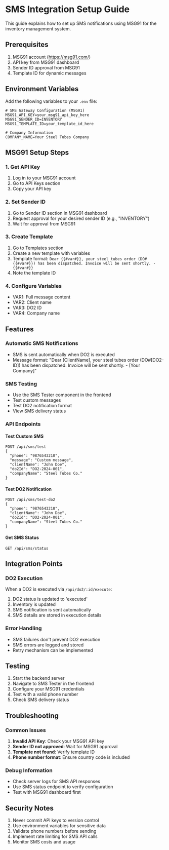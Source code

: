 # SMS Integration Setup Guide

This guide explains how to set up SMS notifications using MSG91 for the inventory management system.

## Prerequisites

1. MSG91 account (https://msg91.com/)
2. API key from MSG91 dashboard
3. Sender ID approval from MSG91
4. Template ID for dynamic messages

## Environment Variables

Add the following variables to your `.env` file:

```env
# SMS Gateway Configuration (MSG91)
MSG91_API_KEY=your_msg91_api_key_here
MSG91_SENDER_ID=INVENTORY
MSG91_TEMPLATE_ID=your_template_id_here

# Company Information
COMPANY_NAME=Your Steel Tubes Company
```

## MSG91 Setup Steps

### 1. Get API Key
1. Log in to your MSG91 account
2. Go to API Keys section
3. Copy your API key

### 2. Set Sender ID
1. Go to Sender ID section in MSG91 dashboard
2. Request approval for your desired sender ID (e.g., "INVENTORY")
3. Wait for approval from MSG91

### 3. Create Template
1. Go to Templates section
2. Create a new template with variables
3. Template format: `Dear {{#var#}}, your steel tubes order (DO#{{#var#}}) has been dispatched. Invoice will be sent shortly. - {{#var#}}`
4. Note the template ID

### 4. Configure Variables
- VAR1: Full message content
- VAR2: Client name
- VAR3: DO2 ID
- VAR4: Company name

## Features

### Automatic SMS Notifications
- SMS is sent automatically when DO2 is executed
- Message format: "Dear [ClientName], your steel tubes order (DO#[DO2-ID]) has been dispatched. Invoice will be sent shortly. - [Your Company]"

### SMS Testing
- Use the SMS Tester component in the frontend
- Test custom messages
- Test DO2 notification format
- View SMS delivery status

### API Endpoints

#### Test Custom SMS
```
POST /api/sms/test
{
  "phone": "9876543210",
  "message": "Custom message",
  "clientName": "John Doe",
  "do2Id": "DO2-2024-001",
  "companyName": "Steel Tubes Co."
}
```

#### Test DO2 Notification
```
POST /api/sms/test-do2
{
  "phone": "9876543210",
  "clientName": "John Doe",
  "do2Id": "DO2-2024-001",
  "companyName": "Steel Tubes Co."
}
```

#### Get SMS Status
```
GET /api/sms/status
```

## Integration Points

### DO2 Execution
When a DO2 is executed via `/api/do2/:id/execute`:
1. DO2 status is updated to 'executed'
2. Inventory is updated
3. SMS notification is sent automatically
4. SMS details are stored in execution details

### Error Handling
- SMS failures don't prevent DO2 execution
- SMS errors are logged and stored
- Retry mechanism can be implemented

## Testing

1. Start the backend server
2. Navigate to SMS Tester in the frontend
3. Configure your MSG91 credentials
4. Test with a valid phone number
5. Check SMS delivery status

## Troubleshooting

### Common Issues
1. **Invalid API Key**: Check your MSG91 API key
2. **Sender ID not approved**: Wait for MSG91 approval
3. **Template not found**: Verify template ID
4. **Phone number format**: Ensure country code is included

### Debug Information
- Check server logs for SMS API responses
- Use SMS status endpoint to verify configuration
- Test with MSG91 dashboard first

## Security Notes

1. Never commit API keys to version control
2. Use environment variables for sensitive data
3. Validate phone numbers before sending
4. Implement rate limiting for SMS API calls
5. Monitor SMS costs and usage 